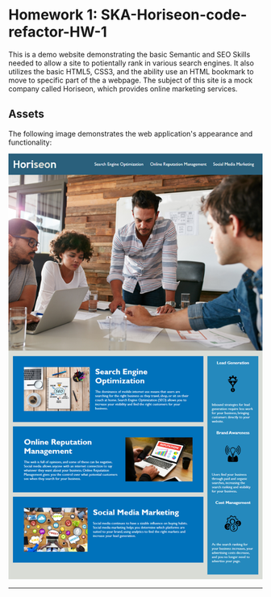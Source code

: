 # Homework 1: SKA-Horiseon-code-refactor-HW-1

This is a demo website demonstrating the basic Semantic and SEO Skills 
needed to allow a site to potientally rank in various search engines. It also
utilizes the basic HTML5, CSS3, and the ability use an HTML bookmark to 
move to specific part of the a webpage. The subject of this site is a mock
company called Horiseon, which provides online marketing services.

## Assets

The following image demonstrates the web application's appearance and functionality:

![Horiseon Thumbnail](./Assets/01-html-css-git-homework-demo.png)

---